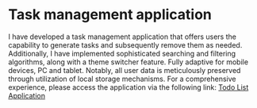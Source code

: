 # Task management application 


I have developed a task management application that offers users the capability to generate tasks and subsequently remove them as needed. Additionally, I have implemented sophisticated searching and filtering algorithms, along with a theme switcher feature. Fully adaptive for mobile devices, PC and tablet. Notably, all user data is meticulously preserved through utilization of local storage mechanisms. For a comprehensive experience, please access the application via the following link: [Todo List Application](https://todo-list-beta-rust.vercel.app/)
